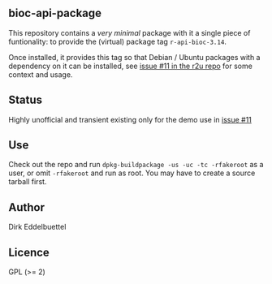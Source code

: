 
## bioc-api-package

This repository contains a _very minimal_ package with it a single piece of
funtionality: to provide the (virtual) package tag `r-api-bioc-3.14`.  

Once installed, it provides this tag so that Debian / Ubuntu packages with a
dependency on it can be installed, see [issue #11 in the r2u
repo](https://github.com/eddelbuettel/r2u/issues/11) for some context and
usage.

## Status

Highly unofficial and transient <grin> existing only for the demo use in
[issue #11](https://github.com/eddelbuettel/r2u/issues/11)

## Use

Check out the repo and run `dpkg-buildpackage -us -uc -tc -rfakeroot` as a
user, or omit `-rfakeroot` and run as root. You may have to create a source
tarball first.

## Author

Dirk Eddelbuettel

## Licence

GPL (>= 2)

